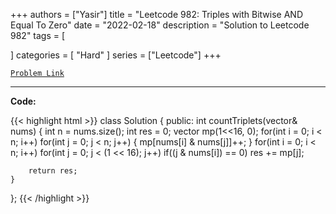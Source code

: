 
+++
authors = ["Yasir"]
title = "Leetcode 982: Triples with Bitwise AND Equal To Zero"
date = "2022-02-18"
description = "Solution to Leetcode 982"
tags = [
    
]
categories = [
    "Hard"
]
series = ["Leetcode"]
+++



[`Problem Link`](https://leetcode.com/problems/triples-with-bitwise-and-equal-to-zero/description/)

---

**Code:**

{{< highlight html >}}
class Solution {
public:
    int countTriplets(vector<int>& nums) {
        int n = nums.size();
        int res = 0;
        vector<int> mp(1<<16, 0);
        for(int i = 0; i < n; i++)
        for(int j = 0; j < n; j++) {
            mp[nums[i] & nums[j]]++;
        }
        for(int i = 0; i < n; i++)
        for(int j = 0; j < (1 << 16); j++)
            if((j & nums[i]) == 0) res += mp[j];
        
        return res;
    }
};
{{< /highlight >}}

